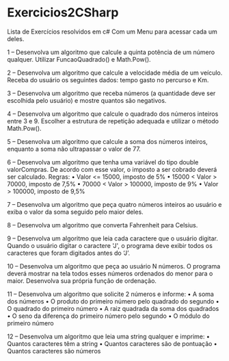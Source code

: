 # Exercicios2CSharp
Lista de Exercícios resolvidos em c#
Com um Menu para acessar cada um deles.

1 – Desenvolva um algoritmo que calcule a quinta potência de um número qualquer. Utilizar
FuncaoQuadrado() e Math.Pow().

2 – Desenvolva um algoritmo que calcule a velocidade média de um veículo. Receba do usuário os
seguintes dados: tempo gasto no percurso e Km.

3 – Desenvolva um algoritmo que receba números (a quantidade deve ser escolhida pelo usuário) e
mostre quantos são negativos.

4 – Desenvolva um algoritmo que calcule o quadrado dos números inteiros entre 3 e 9. Escolher a
estrutura de repetição adequada e utilizar o método Math.Pow().

5 – Desenvolva um algoritmo que calcule a soma dos números inteiros, enquanto a soma não
ultrapassar o valor de 77.

6 – Desenvolva um algoritmo que tenha uma variável do tipo double valorCompras. De acordo com
esse valor, o imposto a ser cobrado deverá ser calculado. Regras:
• Valor <= 15000, imposto de 5%
• 15000 < Valor > 70000, imposto de 7,5%
• 70000 < Valor > 100000, imposto de 9%
• Valor > 100000, imposto de 9,5%

7 – Desenvolva um algoritmo que peça quatro números inteiros ao usuário e exiba o valor da soma
seguido pelo maior deles.

8 – Desenvolva um algoritmo que converta Fahrenheit para Celsius.

9 – Desenvolva um algoritmo que leia cada caractere que o usuário digitar. Quando o usuário digitar
o caractere 'J', o programa deve exibir todos os caracteres que foram digitados antes do ‘J’.

10 – Desenvolva um algoritmo que peça ao usuário N números. O programa deverá mostrar na tela
todos esses números ordenados do menor para o maior. Desenvolva sua própria função de
ordenação.

11 – Desenvolva um algoritmo que solicite 2 números e informe:
• A soma dos números
• O produto do primeiro número pelo quadrado do segundo
• O quadrado do primeiro número
• A raiz quadrada da soma dos quadrados
• O seno da diferença do primeiro número pelo segundo
• O módulo do primeiro número

12 – Desenvolva um algoritmo que leia uma string qualquer e imprime:
• Quantos caracteres têm a string
• Quantos caracteres são de pontuação
• Quantos caracteres são números
